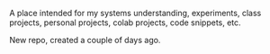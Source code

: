 

A place intended for my systems understanding, experiments, class projects, personal projects, colab projects, code snippets, etc.


New repo, created a couple of days ago.

